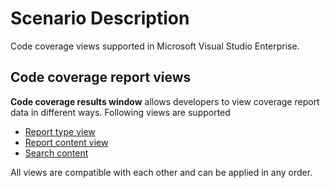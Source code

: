 # Scenario Description

Code coverage views supported in Microsoft Visual Studio Enterprise.

## Code coverage report views

**Code coverage results window** allows developers to view coverage report data in different ways. Following views are supported

- [Report type view](reportTypeView/ReportTypeView.md)
- [Report content view](ReportContentView.md)
- [Search content](SearchView.md)

All views are compatible with each other and can be applied in any order.
